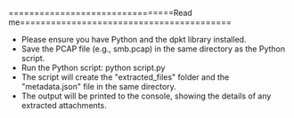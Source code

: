 ================================Read me=========================================
* Please ensure you have Python and the dpkt library installed.
* Save the PCAP file (e.g., smb.pcap) in the same directory as the Python script.
* Run the Python script: python script.py
* The script will create the "extracted_files" folder and the "metadata.json" file in the same directory.
* The output will be printed to the console, showing the details of any extracted attachments.
